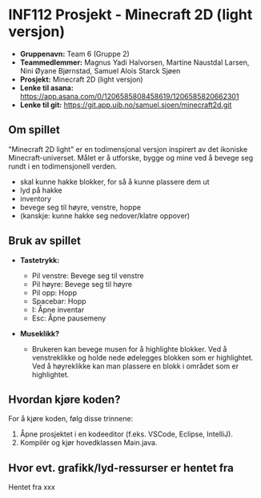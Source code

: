 # INF112 Prosjekt - Minecraft 2D (light versjon)

- **Gruppenavn:** Team 6 (Gruppe 2)
- **Teammedlemmer:** Magnus Yadi Halvorsen, Martine Naustdal Larsen, Nini Øyane Bjørnstad, Samuel Alois Starck Sjøen
- **Prosjekt:** Minecraft 2D (light versjon)
- **Lenke til asana:** https://app.asana.com/0/1206585808458619/1206585820662301
- **Lenke til git:** https://git.app.uib.no/samuel.sjoen/minecraft2d.git

## Om spillet
"Minecraft 2D light" er en todimensjonal versjon inspirert av det ikoniske Minecraft-universet. Målet er å utforske, bygge og mine ved å bevege seg rundt i en todimensjonell verden. 

- skal kunne hakke blokker, for så å kunne plassere dem ut
- lyd på hakke
- inventory
- bevege seg til høyre, venstre, hoppe
- (kanskje: kunne hakke seg nedover/klatre oppover)

## Bruk av spillet
- **Tastetrykk:**
  - Pil venstre: Bevege seg til venstre
  - Pil høyre: Bevege seg til høyre
  - Pil opp: Hopp
  - Spacebar: Hopp
  - I: Åpne inventar
  - Esc: Åpne pausemeny

- **Museklikk?**
  - Brukeren kan bevege musen for å highlighte blokker. Ved å venstreklikke og holde nede ødelegges blokken som er highlightet. Ved å høyreklikke kan man plassere en blokk i området som er highlightet.

## Hvordan kjøre koden?
For å kjøre koden, følg disse trinnene:

1. Åpne prosjektet i en kodeeditor (f.eks. VSCode, Eclipse, IntelliJ).
2. Kompilér og kjør hovedklassen Main.java.

## Hvor evt. grafikk/lyd-ressurser er hentet fra

Hentet fra xxx
